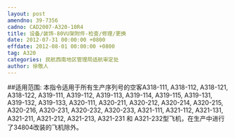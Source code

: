 ```yaml
---
layout: post
amendno: 39-7356
cadno: CAD2007-A320-10R4
title: 设备/装饰-80VU架附件-检查/修理/更换
date: 2012-07-31 00:00:00 +0800
effdate: 2012-08-01 00:00:00 +0800
tag: A320
categories: 民航西南地区管理局适航审定处
author: 徐敬人
---
```


##适用范围:
本指令适用于所有生产序列号的空客A318-111, A318-112, A318-121, A318-122, A319-111, A319-112, A319-113, A319-114, A319-115, A319-131, A319-132, A319-133, A320-111, A320-211, A320-212, A320-214, A320-215, A320-216, A320-231, A320-232, A320-233, A321-111, A321-112, A321-131, A321-211, A321-212, A321-213, A321-231 和 A321-232型飞机，在生产中进行了34804改装的飞机除外。

